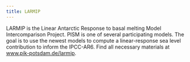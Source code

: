 ```yaml
---
title: LARMIP
---
```


LARMIP is the Linear Antarctic Response to basal melting Model
Intercomparison Project. PISM is one of several participating models.
The goal is to use the newest models to compute a linear-response sea
level contribution to inform the IPCC-AR6. Find all necessary materials
at www.pik-potsdam.de/larmip.

